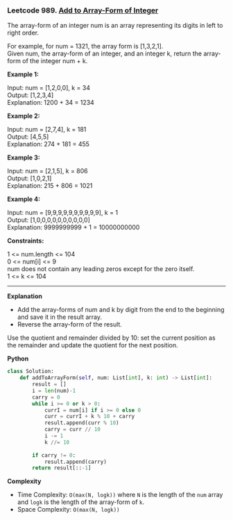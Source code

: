 ### Leetcode 989. [Add to Array-Form of Integer](https://leetcode.com/problems/add-to-array-form-of-integer/)

The array-form of an integer num is an array representing its digits in left to right order.

For example, for num = 1321, the array form is [1,3,2,1].\
Given num, the array-form of an integer, and an integer k, return the array-form of the integer num + k.

**Example 1:**

Input: num = [1,2,0,0], k = 34\
Output: [1,2,3,4]\
Explanation: 1200 + 34 = 1234

**Example 2:**

Input: num = [2,7,4], k = 181\
Output: [4,5,5]\
Explanation: 274 + 181 = 455

**Example 3:**

Input: num = [2,1,5], k = 806\
Output: [1,0,2,1]\
Explanation: 215 + 806 = 1021

**Example 4:**

Input: num = [9,9,9,9,9,9,9,9,9,9], k = 1\
Output: [1,0,0,0,0,0,0,0,0,0,0]\
Explanation: 9999999999 + 1 = 10000000000
 

**Constraints:**

1 <= num.length <= 104\
0 <= num[i] <= 9\
num does not contain any leading zeros except for the zero itself.\
1 <= k <= 104

******************************
**Explanation**

- Add the array-forms of num and k by digit from the end to the beginning and save it in the result array. 
- Reverse the array-form of the result. 

Use the quotient and remainder divided by 10: set the current position as the remainder and update the quotient for the next position.

**Python**

```python
class Solution:
    def addToArrayForm(self, num: List[int], k: int) -> List[int]:
        result = []
        i = len(num)-1
        carry = 0
        while i >= 0 or k > 0:
            currI = num[i] if i >= 0 else 0
            curr = currI + k % 10 + carry
            result.append(curr % 10)
            carry = curr // 10
            i -= 1
            k //= 10
            
        if carry != 0:
            result.append(carry)
        return result[::-1]
```

**Complexity**

- Time Complexity: ```O(max(N, logk))``` where ```N``` is the length of the ```num``` array and ```logk``` is the length of the array-form of ```k```.
- Space Complexity: ```O(max(N, logk))``` 
